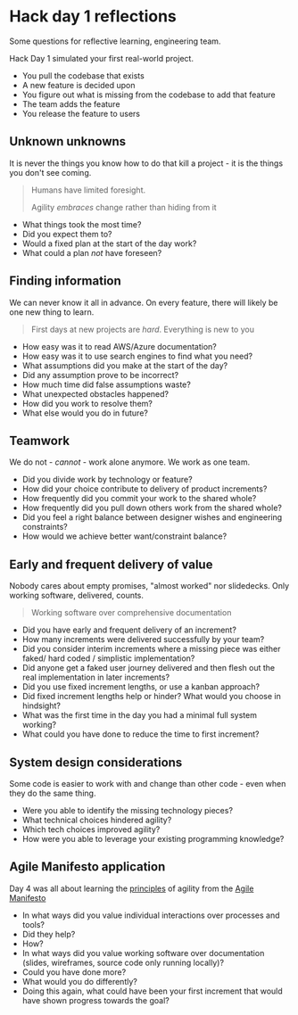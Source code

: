 # Hack day 1 reflections
Some questions for reflective learning, engineering team.

Hack Day 1 simulated your first real-world project.

- You pull the codebase that exists
- A new feature is decided upon
- You figure out what is missing from the codebase to add that feature
- The team adds the feature
- You release the feature to users

## Unknown unknowns
It is never the things you know how to do that kill a project - it is the things you don't see coming.

> Humans have limited foresight. 
>
> Agility *embraces* change rather than hiding from it

- What things took the most time?
- Did you expect them to?
- Would a fixed plan at the start of the day work?
- What could a plan *not* have foreseen?

## Finding information
We can never know it all in advance. On every feature, there will likely be one new thing to learn.

> First days at new projects are *hard*. Everything is new to you

- How easy was it to read AWS/Azure documentation?
- How easy was it to use search engines to find what you need?
- What assumptions did you make at the start of the day?
- Did any assumption prove to be incorrect?
- How much time did false assumptions waste?
- What unexpected obstacles happened?
- How did you work to resolve them?
- What else would you do in future?

## Teamwork
We do not - *cannot* - work alone anymore. We work as one team.

- Did you divide work by technology or feature?
- How did your choice contribute to delivery of product increments?
- How frequently did you commit your work to the shared whole?
- How frequently did you pull down others work from the shared whole?
- Did you feel a right balance between designer wishes and engineering constraints?
- How would we achieve better want/constraint balance?

## Early and frequent delivery of value
Nobody cares about empty promises, "almost worked" nor slidedecks. Only working software, delivered, counts.

> Working software over comprehensive documentation

- Did you have early and frequent delivery of an increment?
- How many increments were delivered successfully by your team?
- Did you consider interim increments where a missing piece was either faked/ hard coded / simplistic implementation?
- Did anyone get a faked user journey delivered and then flesh out the real implementation in later increments?
- Did you use fixed increment lengths, or use a kanban approach?
- Did fixed increment lengths help or hinder? What would you choose in hindsight?
- What was the first time in the day you had a minimal full system working?
- What could you have done to reduce the time to first increment?

## System design considerations
Some code is easier to work with and change than other code - even when they do the same thing.

- Were you able to identify the missing technology pieces?
- What technical choices hindered agility?
- Which tech choices improved agility?
- How were you able to leverage your existing programming knowledge?

## Agile Manifesto application
Day 4 was all about learning the [principles](https://agilemanifesto.org/principles.html) of agility from the [Agile Manifesto](https://agilemanifesto.org/)

- In what ways did you value individual interactions over processes and tools?
- Did they help?
- How?
- In what ways did you value working software over documentation (slides, wireframes, source code only running locally)?
- Could you have done more? 
- What would you do differently?
- Doing this again, what could have been your first increment that would have shown progress towards the goal?



